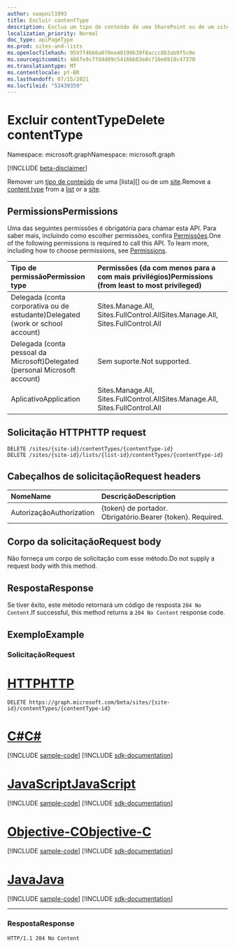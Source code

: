 ```yaml
---
author: swapnil1993
title: Excluir contentType
description: Exclua um tipo de conteúdo de uma SharePoint ou de um site.
localization_priority: Normal
doc_type: apiPageType
ms.prod: sites-and-lists
ms.openlocfilehash: 9597f4b66a070ee40199b39f8accc8b3ab9f5c0e
ms.sourcegitcommit: 486fe9c77d4d89c5416bb83e8c716e6918c47370
ms.translationtype: MT
ms.contentlocale: pt-BR
ms.lasthandoff: 07/15/2021
ms.locfileid: "53439359"
---
```

# <a name="delete-contenttype"></a><span data-ttu-id="975d0-103">Excluir contentType</span><span class="sxs-lookup"><span data-stu-id="975d0-103">Delete contentType</span></span>
<span data-ttu-id="975d0-104">Namespace: microsoft.graph</span><span class="sxs-lookup"><span data-stu-id="975d0-104">Namespace: microsoft.graph</span></span>

[!INCLUDE [beta-disclaimer](../../includes/beta-disclaimer.md)]

<span data-ttu-id="975d0-105">Remover um [tipo de conteúdo][contentType] de uma [lista][] ou de um [site][].</span><span class="sxs-lookup"><span data-stu-id="975d0-105">Remove a [content type][contentType] from a [list][] or a [site][].</span></span>


## <a name="permissions"></a><span data-ttu-id="975d0-106">Permissions</span><span class="sxs-lookup"><span data-stu-id="975d0-106">Permissions</span></span>
<span data-ttu-id="975d0-p101">Uma das seguintes permissões é obrigatória para chamar esta API. Para saber mais, incluindo como escolher permissões, confira [Permissões](/graph/permissions_reference.md).</span><span class="sxs-lookup"><span data-stu-id="975d0-p101">One of the following permissions is required to call this API. To learn more, including how to choose permissions, see [Permissions](/graph/permissions_reference.md).</span></span>

|<span data-ttu-id="975d0-109">Tipo de permissão</span><span class="sxs-lookup"><span data-stu-id="975d0-109">Permission type</span></span>      | <span data-ttu-id="975d0-110">Permissões (da com menos para a com mais privilégios)</span><span class="sxs-lookup"><span data-stu-id="975d0-110">Permissions (from least to most privileged)</span></span>              |
|:--------------------|:---------------------------------------------------------|
|<span data-ttu-id="975d0-111">Delegada (conta corporativa ou de estudante)</span><span class="sxs-lookup"><span data-stu-id="975d0-111">Delegated (work or school account)</span></span> | <span data-ttu-id="975d0-112">Sites.Manage.All, Sites.FullControl.All</span><span class="sxs-lookup"><span data-stu-id="975d0-112">Sites.Manage.All, Sites.FullControl.All</span></span>    |
|<span data-ttu-id="975d0-113">Delegada (conta pessoal da Microsoft)</span><span class="sxs-lookup"><span data-stu-id="975d0-113">Delegated (personal Microsoft account)</span></span> | <span data-ttu-id="975d0-114">Sem suporte.</span><span class="sxs-lookup"><span data-stu-id="975d0-114">Not supported.</span></span>    |
|<span data-ttu-id="975d0-115">Aplicativo</span><span class="sxs-lookup"><span data-stu-id="975d0-115">Application</span></span> | <span data-ttu-id="975d0-116">Sites.Manage.All, Sites.FullControl.All</span><span class="sxs-lookup"><span data-stu-id="975d0-116">Sites.Manage.All, Sites.FullControl.All</span></span> |

## <a name="http-request"></a><span data-ttu-id="975d0-117">Solicitação HTTP</span><span class="sxs-lookup"><span data-stu-id="975d0-117">HTTP request</span></span>

<!-- { "blockType": "ignored" } -->

```http
DELETE /sites/{site-id}/contentTypes/{contentType-id}
DELETE /sites/{site-id}/lists/{list-id}/contentTypes/{contentType-id}
```

## <a name="request-headers"></a><span data-ttu-id="975d0-118">Cabeçalhos de solicitação</span><span class="sxs-lookup"><span data-stu-id="975d0-118">Request headers</span></span>
|<span data-ttu-id="975d0-119">Nome</span><span class="sxs-lookup"><span data-stu-id="975d0-119">Name</span></span>|<span data-ttu-id="975d0-120">Descrição</span><span class="sxs-lookup"><span data-stu-id="975d0-120">Description</span></span>|
|:---|:---|
|<span data-ttu-id="975d0-121">Autorização</span><span class="sxs-lookup"><span data-stu-id="975d0-121">Authorization</span></span>|<span data-ttu-id="975d0-p102">{token} de portador. Obrigatório.</span><span class="sxs-lookup"><span data-stu-id="975d0-p102">Bearer {token}. Required.</span></span>|


## <a name="request-body"></a><span data-ttu-id="975d0-124">Corpo da solicitação</span><span class="sxs-lookup"><span data-stu-id="975d0-124">Request body</span></span>

<span data-ttu-id="975d0-125">Não forneça um corpo de solicitação com esse método.</span><span class="sxs-lookup"><span data-stu-id="975d0-125">Do not supply a request body with this method.</span></span>

## <a name="response"></a><span data-ttu-id="975d0-126">Resposta</span><span class="sxs-lookup"><span data-stu-id="975d0-126">Response</span></span>

<span data-ttu-id="975d0-127">Se tiver êxito, este método retornará um código de resposta `204 No Content`.</span><span class="sxs-lookup"><span data-stu-id="975d0-127">If successful, this method returns a `204 No Content` response code.</span></span>

## <a name="example"></a><span data-ttu-id="975d0-128">Exemplo</span><span class="sxs-lookup"><span data-stu-id="975d0-128">Example</span></span>

### <a name="request"></a><span data-ttu-id="975d0-129">Solicitação</span><span class="sxs-lookup"><span data-stu-id="975d0-129">Request</span></span>

# <a name="http"></a>[<span data-ttu-id="975d0-130">HTTP</span><span class="sxs-lookup"><span data-stu-id="975d0-130">HTTP</span></span>](#tab/http)
<!-- {
  "blockType": "request",
  "name": "delete_contenttype"
}
-->

```http
DELETE https://graph.microsoft.com/beta/sites/{site-id}/contentTypes/{contentType-id}
```
# <a name="c"></a>[<span data-ttu-id="975d0-131">C#</span><span class="sxs-lookup"><span data-stu-id="975d0-131">C#</span></span>](#tab/csharp)
[!INCLUDE [sample-code](../includes/snippets/csharp/delete-contenttype-csharp-snippets.md)]
[!INCLUDE [sdk-documentation](../includes/snippets/snippets-sdk-documentation-link.md)]

# <a name="javascript"></a>[<span data-ttu-id="975d0-132">JavaScript</span><span class="sxs-lookup"><span data-stu-id="975d0-132">JavaScript</span></span>](#tab/javascript)
[!INCLUDE [sample-code](../includes/snippets/javascript/delete-contenttype-javascript-snippets.md)]
[!INCLUDE [sdk-documentation](../includes/snippets/snippets-sdk-documentation-link.md)]

# <a name="objective-c"></a>[<span data-ttu-id="975d0-133">Objective-C</span><span class="sxs-lookup"><span data-stu-id="975d0-133">Objective-C</span></span>](#tab/objc)
[!INCLUDE [sample-code](../includes/snippets/objc/delete-contenttype-objc-snippets.md)]
[!INCLUDE [sdk-documentation](../includes/snippets/snippets-sdk-documentation-link.md)]

# <a name="java"></a>[<span data-ttu-id="975d0-134">Java</span><span class="sxs-lookup"><span data-stu-id="975d0-134">Java</span></span>](#tab/java)
[!INCLUDE [sample-code](../includes/snippets/java/delete-contenttype-java-snippets.md)]
[!INCLUDE [sdk-documentation](../includes/snippets/snippets-sdk-documentation-link.md)]

---


### <a name="response"></a><span data-ttu-id="975d0-135">Resposta</span><span class="sxs-lookup"><span data-stu-id="975d0-135">Response</span></span>
<!-- {
  "blockType": "response",
  "truncated": true
}
-->

```http
HTTP/1.1 204 No Content
```

[list]: ../resources/list.md
[contentType]: ../resources/contentType.md
[site]: ../resources/site.md
